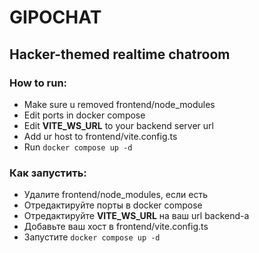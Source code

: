 # GIPOCHAT
## Hacker-themed realtime chatroom

### How to run:
- Make sure u removed frontend/node_modules
- Edit ports in docker compose
- Edit **VITE_WS_URL** to your backend server url
- Add ur host to frontend/vite.config.ts
- Run `docker compose up -d`

### Как запустить:
- Удалите frontend/node_modules, если есть
- Отредактируйте порты в docker compose
- Отредактируйте **VITE_WS_URL** на ваш url backend-а
- Добавьте ваш хост в frontend/vite.config.ts
- Запустите `docker compose up -d`
